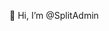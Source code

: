 👋 Hi, I’m @SplitAdmin


<!---
SplitAdmin/SplitAdmin is a ✨ special ✨ repository because its `README.md` (this file) appears on your GitHub profile.
You can click the Preview link to take a look at your changes.
--->

